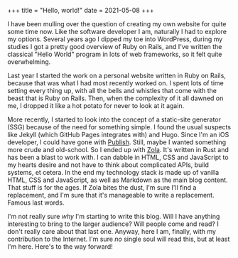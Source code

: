 +++
title = "Hello, world!"
date = 2021-05-08
+++

I have been mulling over the question of creating my own website for quite some time now. Like the software developer I
am, naturally I had to explore my options. Several years ago I dipped my toe into WordPress, during my studies I got a
pretty good overview of Ruby on Rails, and I've written the classical "Hello World" program in lots of web frameworks,
so it felt quite overwhelming.

<!-- more -->

Last year I started the work on a personal website written in Ruby on Rails, because that was what I had most recently
worked on. I spent lots of time setting every thing up, with all the bells and whistles that come with the beast that is
Ruby on Rails. Then, when the complexity of it all dawned on me, I dropped it like a hot potato for never to look at it
again.

More recently, I started to look into the concept of a static-site generator (SSG) because of the need for something
simple. I found the usual suspects like Jekyll (which GitHub Pages integrates with) and Hugo. Since I'm an iOS
developer, I could have gone with [Publish](https://github.com/johnsundell/publish). Still, maybe I wanted something
more crude and old-school. So I ended up with [Zola](https://www.getzola.org/). It's written in Rust and has been a
blast to work with. I can dabble in HTML, CSS and JavaScript to my hearts desire and not have to think about complicated
APIs, build systems, et cetera. In the end my technology stack is made up of vanilla HTML, CSS and JavaScript, as well
as Markdown as the main blog content. That stuff is for the ages. If Zola bites the dust, I'm sure I'll find a
replacement, and I'm sure that it's manageable to write a replacement. Famous last words.

I'm not really sure _why_ I'm starting to write this blog. Will I have anything interesting to bring to the larger
audience? Will people come and read? I don't really care about that last one. Anyway, here I am, finally, with my
contribution to the Internet. I'm sure _no_ single soul will read this, but at least I'm here. Here's to the way
forward!
